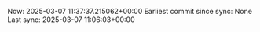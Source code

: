 Now: 2025-03-07 11:37:37.215062+00:00 Earliest commit since sync: None Last sync: 2025-03-07 11:06:03+00:00
